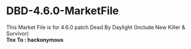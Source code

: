 # DBD-4.6.0-MarketFile
This Market File is for 4.6.0 patch Dead By Daylight (Include New Killer & Survivor)<br>
<b>Tnx To :  hackonymous</b>
